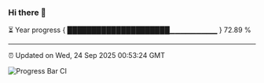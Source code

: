 ### Hi there 👋

⏳ Year progress { █████████████████████▁▁▁▁▁▁▁▁▁ } 72.89 %

---

⏰ Updated on Wed, 24 Sep 2025 00:53:24 GMT

![Progress Bar CI](https://github.com/Shyam-Makwana/GitHub-Actions-Demo/workflows/Progress%20Bar%20CI/badge.svg)

